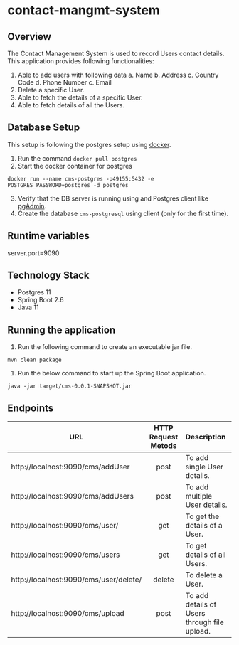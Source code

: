 # contact-mangmt-system

## Overview
The Contact Management System is used to record Users contact details. This application provides following functionalities:
1. Able to add users with following data
      a. Name
      b. Address
      c. Country Code
      d. Phone Number
      c. Email
2. Delete a specific User.
3. Able to fetch the details of a specific User.
4. Able to fetch details of all the Users.   

## Database Setup
This setup is following the postgres setup using [docker](https://www.docker.com/).

1. Run the command `docker pull postgres`
2. Start the docker container for postgres

```
docker run --name cms-postgres -p49155:5432 -e POSTGRES_PASSWORD=postgres -d postgres
```
3. Verify that the DB server is running using and Postgres client like [pgAdmin](https://www.pgadmin.org/).
4. Create the database `cms-postgresql` using client (only for the first time).

## Runtime variables

server.port=9090

## Technology Stack
- Postgres 11
- Spring Boot 2.6
- Java 11

## Running the application
1. Run the following command to create an executable jar file.
```
mvn clean package
```
1. Run the below command to start up the Spring Boot application.
```
java -jar target/cms-0.0.1-SNAPSHOT.jar
```

## Endpoints
| URL                                       | HTTP Request Metods | Description                                 |
| ------------------------------------------|:-------------:      | :-------------------------------------------|
| http://localhost:9090/cms/addUser         |       post          | To add single User details.                 |
| http://localhost:9090/cms/addUsers        |       post          | To add multiple User details.               |
| http://localhost:9090/cms/user/<id>       |       get           | To get the details of a User.               |
| http://localhost:9090/cms/users           |       get           | To get details of all Users.                |
| http://localhost:9090/cms/user/delete/<id>|       delete        | To delete a User.                           |
| http://localhost:9090/cms/upload          |       post          | To add details of Users through file upload. |
